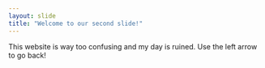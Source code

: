 ```yaml
---
layout: slide
title: "Welcome to our second slide!"
---
```

This website is way too confusing and my day is ruined.
Use the left arrow to go back!
